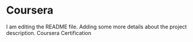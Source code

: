 # Coursera
I am editing the README file. Adding some more details about the project description.
Coursera Certification
